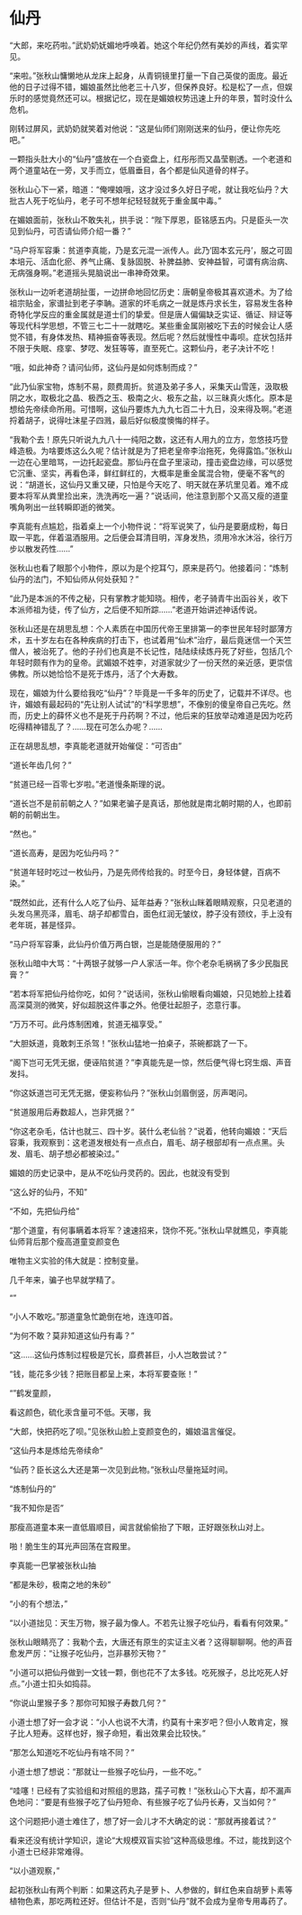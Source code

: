 # 仙丹

“大郎，来吃药啦。”武奶奶妩媚地呼唤着。她这个年纪仍然有美妙的声线，着实罕见。

“来啦。”张秋山慵懒地从龙床上起身，从青铜镜里打量一下自己英俊的面庞。最近他的日子过得不错，媚娘虽然比他老三十八岁，但保养良好。松是松了一点，但娱乐时的感觉竟然还可以。根据记忆，现在是媚娘权势迅速上升的年景，暂时没什么危机。

刚转过屏风，武奶奶就笑着对他说：“这是仙师们刚刚送来的仙丹，便让你先吃吧。”

一颗指头肚大小的“仙丹”盛放在一个白瓷盘上，红彤彤而又晶莹剔透。一个老道和两个道童站在一旁，叉手而立，低眉垂目，各个都是仙风道骨的样子。

张秋山心下一紧，暗道：“俺哩娘哦，这才没过多久好日子呢，就让我吃仙丹？大批古人死于吃仙丹，老子可不想年纪轻轻就死于重金属中毒。”

在媚娘面前，张秋山不敢失礼，拱手说：“陛下厚恩，臣铭感五内。只是臣头一次见到仙丹，可否请仙师介绍一番？”

“马户将军容秉：贫道李真能，乃是玄元混一派传人。此乃‘固本玄元丹’，服之可固本培元、活血化瘀、养气止痛、复脉固脱、补脾益肺、安神益智，可谓有病治病、无病强身啊。”老道摇头晃脑说出一串神奇效果。

张秋山一边听老道胡扯蛋，一边拼命地回忆历史：唐朝皇帝极其喜欢道术。为了给祖宗贴金，家谱扯到老子李聃。道家的坏毛病之一就是炼丹求长生，容易发生各种奇特化学反应的重金属就是道士们的挚爱。但是唐人偏偏缺乏实证、循证、辩证等等现代科学思想，不管三七二十一就瞎吃。某些重金属刚被吃下去的时候会让人感觉不错，有身体发热、精神振奋等表现。然后呢？然后就慢性中毒呗。症状包括并不限于失眠、痉挛、梦呓、发狂等等，直至死亡。这颗仙丹，老子决计不吃！

“哦，如此神奇？请问仙师，这仙丹是如何炼制而成？”

“此乃仙家宝物，炼制不易，颇费周折。贫道及弟子多人，采集天山雪莲，汲取极阴之水，取极北之晶、极西之玉、极南之火、极东之盐，以三昧真火炼化。原本是想给先帝续命所用。可惜啊，这仙丹要炼九九九七百二十九日，没来得及啊。”老道捋着胡子，说得吐沫星子四溅，最后好似极度懊悔的样子。

“我勒个去！原先只听说九九八十一纯阳之数，这还有人用九的立方，忽悠技巧登峰造极。为啥要炼这么久呢？估计就是为了把老皇帝李治拖死，免得露馅。”张秋山一边在心里暗骂，一边托起瓷盘。那仙丹在盘子里滚动，撞击瓷盘边缘，可以感觉它沉重、坚实，再看色泽，鲜红鲜红的，大概率是重金属混合物，便毫不客气的说：“胡道长，这仙丹又重又硬，只怕是今天吃了、明天就在茅坑里见着。难不成要本将军从粪里捡出来，洗洗再吃一遍？”说话间，他注意到那个又高又瘦的道童嘴角咧出一丝转瞬即逝的微笑。

李真能有点尴尬，指着桌上一个小物件说：“将军说笑了，仙丹是要磨成粉，每日取一平匙，伴着温酒服用。之后便会耳清目明，浑身发热，须用冷水沐浴，徐行万步以散发药性……”

张秋山也看了眼那个小物件，原以为是个挖耳勺，原来是药勺。他接着问：“炼制仙丹的法门，不知仙师从何处获知？”

“此乃是本派的不传之秘，只有掌教才能知晓。相传，老子骑青牛出函谷关，收下本派师祖为徒，传了仙方，之后便不知所踪……”老道开始讲述神话传说。

张秋山还是在胡思乱想：个人素质在中国历代帝王里排第一的李世民年轻时鄙薄方术，五十岁左右在各种疾病的打击下，也试着用“仙术”治疗，最后竟迷信一个天竺僧人，被治死了。他的子孙们也真是不长记性，陆陆续续炼丹死了好些，包括几个年轻时颇有作为的皇帝。武媚娘不姓李，对道家就少了一份天然的亲近感，更崇信佛教。所以她恰恰不是死于炼丹，活了个大寿数。

现在，媚娘为什么要给我吃“仙丹”？毕竟是一千多年的历史了，记载并不详尽。也许，媚娘有最起码的“先让别人试试”的“科学思想”，不像别的傻皇帝自己先吃。然而，历史上的薛怀义也不是死于丹药啊？不过，他后来的狂放举动难道是因为吃药吃得精神错乱了？……现在可怎么办呢？……

正在胡思乱想，李真能老道就开始催促：“可否由”

“道长年齿几何？”

“贫道已经一百零七岁啦。”老道慢条斯理的说。

“道长岂不是前前朝之人？”如果老骗子是真话，那他就是南北朝时期的人，也即前朝的前朝出生。

“然也。”

“道长高寿，是因为吃仙丹吗？”

“贫道年轻时吃过一枚仙丹，乃是先师传给我的。时至今日，身轻体健，百病不染。”

“既然如此，还有什么人吃了仙丹、延年益寿？”张秋山眯着眼睛观察，只见老道的头发乌黑亮泽，眉毛、胡子却都雪白，面色红润无皱纹，脖子没有颈纹，手上没有老年斑，甚是怪异。

“马户将军容秉，此仙丹价值万两白银，岂是能随便服用的？”

张秋山暗中大骂：“十两银子就够一户人家活一年。你个老杂毛祸祸了多少民脂民膏？”

“若本将军把仙丹给你吃，如何？”说话间，张秋山偷眼看向媚娘，只见她脸上挂着高深莫测的微笑，好似超脱这件事之外。他便壮起胆子，恣意行事。

“万万不可。此丹炼制困难，贫道无福享受。”

“大胆妖道，竟敢刺王杀驾！”张秋山猛地一拍桌子，茶碗都跳了一下。

“阁下岂可无凭无据，便诬陷贫道？”李真能先是一惊，然后便气得七窍生烟、声音发抖。

“你这妖道岂可无凭无据，便妄称仙丹？”张秋山剑眉倒竖，厉声喝问。

“贫道服用后寿数超人，岂非凭据？”

“你这老杂毛，估计也就三、四十岁。装什么老仙翁？”说着，他转向媚娘：“天后容秉，我观察到：这老道发根处有一点点白，眉毛、胡子根部却有一点点黑。头发、眉毛、胡子想必都被染过。”

媚娘的历史记录中，是从不吃仙丹灵药的。因此，也就没有受到

“这么好的仙丹，不知”

“不如，先把仙丹给”

“那个道童，有何事瞒着本将军？速速招来，饶你不死。”张秋山早就瞧见，李真能仙师背后那个瘦高道童变颜变色

唯物主义实验的伟大就是：控制变量。

几千年来，骗子也早就学精了。

“”

“小人不敢吃。”那道童急忙跪倒在地，连连叩首。

“为何不敢？莫非知道这仙丹有毒？”

“这……这仙丹炼制过程极是冗长，靡费甚巨，小人岂敢尝试？”

“钱，能花多少钱？把账目都呈上来，本将军要查账！”




“”鹤发童颜，



看这颜色，硫化汞含量可不低。天哪，我





“大郎，快把药吃了呗。”见张秋山脸上变颜变色的，媚娘温言催促。

“这仙丹本是炼给先帝续命”

“仙药？臣长这么大还是第一次见到此物。”张秋山尽量拖延时间。



“炼制仙丹的”

“我不知你是否”

那瘦高道童本来一直低眉顺目，闻言就偷偷抬了下眼，正好跟张秋山对上。



啪！脆生生的耳光声回荡在宫殿里。

李真能一巴掌被张秋山抽

“都是朱砂，极南之地的朱砂”

“小的有个想法，”

“以小道拙见：天生万物，猴子最为像人。不若先让猴子吃仙丹，看看有何效果。”

张秋山眼睛亮了：我勒个去，大唐还有原生的实证主义者？这得聊聊啊。他的声音愈发严厉：“让猴子吃仙丹，岂非暴殄天物？”

“小道可以把仙丹做到一文钱一颗，倒也花不了太多钱。吃死猴子，总比吃死人好点。”小道士扣头如捣蒜。

“你说山里猴子多？那你可知猴子寿数几何？”

小道士想了好一会才说：“小人也说不大清，约莫有十来岁吧？但小人敢肯定，猴子比人短寿。这样也好，猴子命短，看出效果会比较快。”

“那怎么知道吃不吃仙丹有啥不同？”

小道士想了想说：“那就让一些猴子吃仙丹，一些不吃。”

“哇噻！已经有了实验组和对照组的思路，孺子可教！”张秋山心下大喜，却不漏声色地问：“要是有些猴子吃了仙丹短命、有些猴子吃了仙丹长寿，又当如何？”

这个问题把小道士难住了，想了好一会儿才不大确定的说：“那就再接着试？”

看来还没有统计学知识，遑论“大规模双盲实验”这种高级思维。不过，能找到这个小道士已经非常难得。

“以小道观察，”

起初张秋山有两个判断：如果这药丸子是萝卜、人参做的，鲜红色来自胡萝卜素等植物色素，那吃两粒还好。但估计不是，否则“仙丹”就不会成为皇帝专用毒药了。